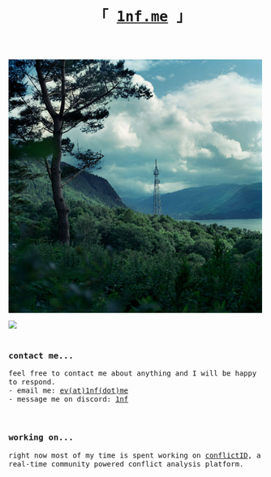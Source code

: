 <div id="user-content-toc" align="center">
  <ul>
    <summary>
            <h1 style="display: inline-block;">
                <samp>
                    「 <a href="https://1nf.me">1nf.me</a> 」
                    <br>
                    <br>
                </samp>
        </h1>
    </summary>
  </ul>
</div>

<a href="https://1nf.me"><img align="left" width="500" src="https://raw.githubusercontent.com/evwltrs/evwltrs/main/img.jpg"></a>

<div>
<img src="https://skillicons.dev/icons?i=typescript,javascript,go,svelte,tailwind,cloudflare,bash,linux,nodejs,md,git,vim&perline=6" style="padding-top: 15px;"/>
<br/>
<br/>
<h3><samp><b>contact me...</b></samp></h3>
<samp>feel free to contact me about anything and I will be happy to respond.</samp>
</br>
<samp>
- email me: <a href="http://1nf.me/email/ZXZAMW5mLm1l">ev(at)1nf(dot)me</a></br>
- message me on discord: <a href="https://discord.com/users/373880321722023958">1nf</a></br>
</samp>
<br/>
<br/>
<h3><samp><b>working on...</b></samp></h3>
<samp>right now most of my time is spent working on <a href="https://conflict.id">conflictID</a>, a real-time community powered conflict analysis platform.</samp>
</br>
</div>
